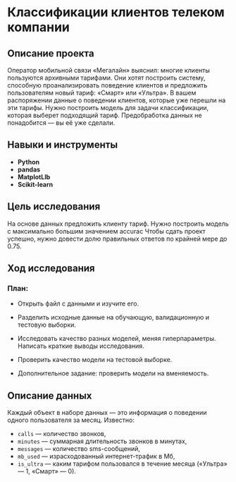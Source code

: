 # Классификации клиентов телеком компании

## Описание проекта

Оператор мобильной связи «Мегалайн» выяснил: многие клиенты пользуются архивными тарифами. Они хотят построить систему, способную проанализировать поведение клиентов и предложить пользователям новый тариф: «Смарт» или «Ультра».
В вашем распоряжении данные о поведении клиентов, которые уже перешли на эти тарифы. Нужно построить модель для задачи классификации, которая выберет подходящий тариф. Предобработка данных не понадобится — вы её уже сделали.


## Навыки и инструменты

- **Python**
- **pandas**
- **MatplotLIb**
- **Scikit-learn**

## Цель исследования

На основе данных предложить клиенту тариф.
Нужно построить модель с максимально большим значением accurac Чтобы сдать проект успешно, нужно довести долю правильных ответов по крайней мере до 0.75.

## Ход исследования

### План:
- Открыть файл с данными и изучите его. 

- Разделить исходные данные на обучающую, валидационную и тестовую выборки.

- Исследовать качество разных моделей, меняя гиперпараметры. Написать краткие  выводы исследования.

- Проверить качество модели на тестовой выборке.

- Дополнительное задание: проверить модели на вменяемость.


## Описание данных

Каждый объект в наборе данных — это информация о поведении одного пользователя за месяц. 
Известно:


- `сalls` — количество звонков,
- `minutes` — суммарная длительность звонков в минутах,
- `messages` — количество sms-сообщений,
- `mb_used` — израсходованный интернет-трафик в Мб,
- `is_ultra` — каким тарифом пользовался в течение месяца («Ультра» — 1, «Смарт» — 0).
